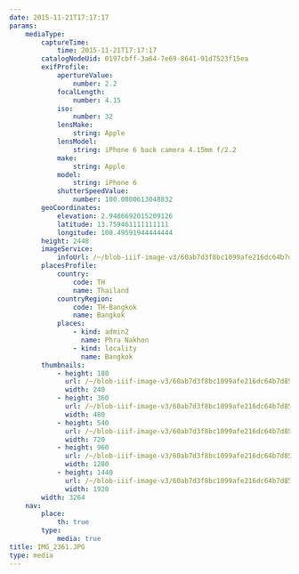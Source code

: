 ```yaml
---
date: 2015-11-21T17:17:17
params:
    mediaType:
        captureTime:
            time: 2015-11-21T17:17:17
        catalogNodeUid: 0197cbff-3a64-7e69-8641-91d7523f15ea
        exifProfile:
            apertureValue:
                number: 2.2
            focalLength:
                number: 4.15
            iso:
                number: 32
            lensMake:
                string: Apple
            lensModel:
                string: iPhone 6 back camera 4.15mm f/2.2
            make:
                string: Apple
            model:
                string: iPhone 6
            shutterSpeedValue:
                number: 100.0800613048832
        geoCoordinates:
            elevation: 2.9486692015209126
            latitude: 13.759461111111111
            longitude: 100.49591944444444
        height: 2448
        imageService:
            infoUrl: /~/blob-iiif-image-v3/60ab7d3f8bc1099afe216dc64b7d8596a352ff81be5045895d497e1515fa9b6d/info.json
        placesProfile:
            country:
                code: TH
                name: Thailand
            countryRegion:
                code: TH-Bangkok
                name: Bangkok
            places:
                - kind: admin2
                  name: Phra Nakhon
                - kind: locality
                  name: Bangkok
        thumbnails:
            - height: 180
              url: /~/blob-iiif-image-v3/60ab7d3f8bc1099afe216dc64b7d8596a352ff81be5045895d497e1515fa9b6d/full/240%2C180/0/default.jpg
              width: 240
            - height: 360
              url: /~/blob-iiif-image-v3/60ab7d3f8bc1099afe216dc64b7d8596a352ff81be5045895d497e1515fa9b6d/full/480%2C360/0/default.jpg
              width: 480
            - height: 540
              url: /~/blob-iiif-image-v3/60ab7d3f8bc1099afe216dc64b7d8596a352ff81be5045895d497e1515fa9b6d/full/720%2C540/0/default.jpg
              width: 720
            - height: 960
              url: /~/blob-iiif-image-v3/60ab7d3f8bc1099afe216dc64b7d8596a352ff81be5045895d497e1515fa9b6d/full/1280%2C960/0/default.jpg
              width: 1280
            - height: 1440
              url: /~/blob-iiif-image-v3/60ab7d3f8bc1099afe216dc64b7d8596a352ff81be5045895d497e1515fa9b6d/full/1920%2C1440/0/default.jpg
              width: 1920
        width: 3264
    nav:
        place:
            th: true
        type:
            media: true
title: IMG_2361.JPG
type: media
---
```

